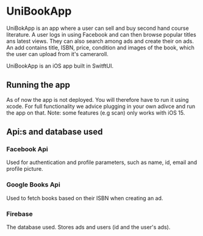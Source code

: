 # UniBookApp

UniBokApp is an app where a user can sell and buy second hand course literature. A user logs in using Facebook and can then browse popular titles ans latest views. They can also search among ads and create their on ads.
An add contains title, ISBN, price, condition and images of the book, which the user can upload from it's cameraroll. 

UniBookApp is an iOS app built in SwitftUI. 

## Running the app

As of now the app is not deployed. You will therefore have to run it using xcode. For full functionality we advice plugging in your own adivce and run the app on that. Note: some features (e.g scan) only works with iOS 15. 

## Api:s and database used

### Facebook Api

Used for authentication and profile parameters, such as name, id, email and profile picture. 

### Google Books Api

Used to fetch books based on their ISBN when creating an ad.

### Firebase

The database used. Stores ads and users (id and the user's ads).



